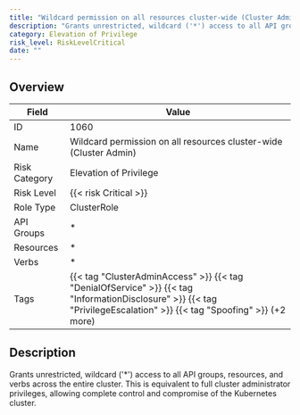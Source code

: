 ```yaml
---
title: "Wildcard permission on all resources cluster-wide (Cluster Admin)"
description: "Grants unrestricted, wildcard ('*') access to all API groups, resources, and verbs across the entire cluster. This is equivalent to full cluster administrator privileges, allowing complete control and compromise of the Kubernetes cluster."
category: Elevation of Privilege
risk_level: RiskLevelCritical
date: ""
---
```


## Overview

| Field         | Value                                                                                                                                                                 |
| ------------- | --------------------------------------------------------------------------------------------------------------------------------------------------------------------- |
| ID            | 1060                                                                                                                                                                  |
| Name          | Wildcard permission on all resources cluster-wide (Cluster Admin)                                                                                                     |
| Risk Category | Elevation of Privilege                                                                                                                                                |
| Risk Level    | {{< risk Critical >}}                                                                                                                                                 |
| Role Type     | ClusterRole                                                                                                                                                           |
| API Groups    | \*                                                                                                                                                                    |
| Resources     | \*                                                                                                                                                                    |
| Verbs         | \*                                                                                                                                                                    |
| Tags          | {{< tag "ClusterAdminAccess" >}} {{< tag "DenialOfService" >}} {{< tag "InformationDisclosure" >}} {{< tag "PrivilegeEscalation" >}} {{< tag "Spoofing" >}} (+2 more) |

## Description

Grants unrestricted, wildcard ('\*') access to all API groups, resources, and verbs across the entire cluster. This is equivalent to full cluster administrator privileges, allowing complete control and compromise of the Kubernetes cluster.
